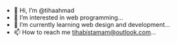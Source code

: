 - 👋 Hi, I’m @tihaahmad
- 👀 I’m interested in web programming...
- 🌱 I’m currently learning web design and development...
- 📫 How to reach me tihabistamam@outlook.com...

<!---
tihaahmad/tihaahmad is a ✨ special ✨ repository because its `README.md` (this file) appears on your GitHub profile.
You can click the Preview link to take a look at your changes.
--->
